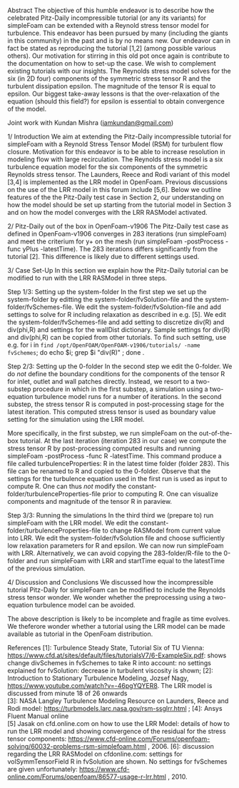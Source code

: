 Abstract
The objective of this humble endeavor is to describe how the celebrated Pitz-Daily incompressible tutorial (or any its variants) for simpleFoam can be extended with a Reynold stress tensor model for turbulence. This endeavor has been pursued by many (including the giants in this community) in the past and is by no means new. Our endeavor can in fact be stated as reproducing the tutorial [1,2] (among possible various others). Our motivation for stirring in this old pot once again is contribute to the documentation on how to set-up the case. We wish to complement existing tutorials with our insights. The Reynolds stress model solves for the six (in 2D four) components of the symmetric stress tensor R and the turbulent dissipation epsilon. The magnitude of the tensor R is equal to epsilon. Our biggest take-away lessons is that the over-relaxation of the equation (should this field?) for epsilon is essential to obtain convergence of the model. 

Joint work with Kundan Mishra (iamkundan@gmail.com)


1/ Introduction
We aim at extending the Pitz-Daily incompressible tutorial for simpleFoam with a Reynold Stress Tensor Model (RSM) for turbulent flow closure. Motivation for this endeavor is to be able to increase resolution in modeling flow with large recirculation. The Reynolds stress model is a six turbulence equation model for the six components of the symmetric Reynolds stress tensor. The Launders, Reece and Rodi variant of this model [3,4] is implemented as the LRR model in OpenFoam. Previous discussions on the use of the LRR model in this forum include [5,6]. Below we outline features of the the Pitz-Daily test case in Section 2, our understanding on how the model should be set up starting from the tutorial model in Section 3 and on how the model converges with the LRR RASModel activated. 

2/ Pitz-Daily out of the box in OpenFoam-v1906 
The Pitz-Daily test case as defined in OpenFoam-v1906 converges in 283 iterations (run simpleFoam) and meet the criterium for y+ on the mesh (run simpleFoam -postProcess -func yPlus -latestTime). The 283 iterations differs significantly from the tutorial [2]. This difference is likely due to different settings used.  

3/ Case Set-Up 
In this section we explain how the Pitz-Daily tutorial can be modified to run with the LRR RASModel in three steps. 

Step 1/3: Setting up the system-folder
In the first step we set up the system-folder by editting the system-folder/fvSolution-file and the system-folder/fvSchemes-file. We edit the system-folder/fvSolution-file and add settings to solve for R including relaxation as described in e.g. [5]. We  edit the system-folder/fvSchemes-file and add setting to discretize div(R) and div(phi,R) and settings for the wallDist dictionary. Sample settings for  div(R) and div(phi,R) can be copied from other tutorials. To find such setting, use e.g. for i in `find /opt/OpenFOAM/OpenFOAM-v1906/tutorials/ -name fvSchemes`; do echo $i; grep $i "div(R)" ; done . 

Step 2/3: Setting up the 0-folder 
In the second step we edit the 0-folder. We do *not* define the boundary conditions for the components of the tensor R for inlet, outlet and wall patches directly. Instead, we resort to a two-substep procedure in which in the first substep, a simulation using a two-equation turbulence model runs for a number of iterations. In the second substep, the stress tensor R is computed in post-processing stage for the latest iteration. This computed stress tensor is used as boundary value setting for the simulation using the LRR model.  

More specifically, in the first substep, we run simpleFoam on the out-of-the-box tutorial. At the last iteration (iteration 283 in our case) we compute the stress tensor R by post-processing computed results and running simpleFoam -postProcess -func R -latestTime. This command produce a file called turbulenceProperties: R in the latest time folder (folder 283). This file can be renamed to R and copied to the 0-folder. Observe that the settings for the turbulence equation used in the first run is used as input to compute R. One can thus *not* modify the constant-folder/turbulenceProperties-file prior to computing R. One can visualize components and magnitude of the tensor R in paraview. 

Step 3/3: Running the simulations
In the third third we (prepare to) run simpleFoam with the LRR model. We edit the constant-folder/turbulenceProperties-file to change RASModel from current value into LRR. We edit the system-folder/fvSolution file and choose sufficiently low relaxation parameters for R and epsilon. We can now run simpleFoam with LRR. Alternatively, we can avoid copying the 283-folder/R-file to the 0-folder and run simpleFoam with LRR and startTime equal to the latestTime of the previous simulation. 

4/ Discussion and Conclusions 
We discussed how the incompressible tutorial Pitz-Daily for simpleFoam can be modified to include the Reynolds stress tensor wonder. We wonder whether the preprocessing using a two-equation turbulence model can be avoided. 

The above description is likely to be incomplete and fragile as time evolves. We theferore wonder whether a tutorial using the LRR model can be made available as tutorial in the OpenFoam distribution. 

References 
[1]: Turbulence Steady State, Tutorial Six of TU Vienna: https://www.cfd.at/sites/default/files/tutorialsV7/6-ExampleSix.pdf: shows change divSchemes in fvSchemes to take R into account: no settings explained for fvSolution: decrease in turbulent viscosity is shown;
[2]: Introduction to Stationary Turbulence Modeling, Jozsef Nagy, https://www.youtube.com/watch?v=-46pgYQYER8. The LRR model is discussed from minute 18 of 26 onwards  
[3]: NASA Langley Turbulence Modeling Resource on Launders, Reece and Rodi model: https://turbmodels.larc.nasa.gov/rsm-ssglrr.html ; 
[4]: Ansys Fluent Manual online   
[5] Jasak on cfd.online.com on how to use the LRR Model: details of how to run the LRR model and showing convergence of the residual for the stress tensor components:  https://www.cfd-online.com/Forums/openfoam-solving/60032-problems-rsm-simplefoam.html , 2006. 
[6]: discussion regarding the LRR RASModel on cfdonline.com: settings for volSymmTensorField R in fvSolution are shown. No settings for fvSchemes are given unfortunately: https://www.cfd-online.com/Forums/openfoam/86577-usage-r-lrr.html , 2010. 
